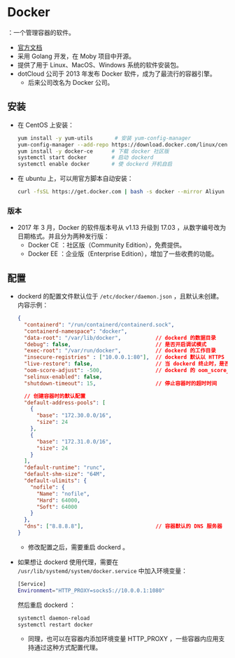 # Docker

：一个管理容器的软件。
- [官方文档](https://docs.docker.com/reference/)
- 采用 Golang 开发，在 Moby 项目中开源。
- 提供了用于 Linux、MacOS、Windows 系统的软件安装包。
- dotCloud 公司于 2013 年发布 Docker 软件，成为了最流行的容器引擎。
  - 后来公司改名为 Docker 公司。

## 安装

- 在 CentOS 上安装：
  ```sh
  yum install -y yum-utils       # 安装 yum-config-manager
  yum-config-manager --add-repo https://download.docker.com/linux/centos/docker-ce.repo   # 添加 docker 的官方镜像源
  yum install -y docker-ce      # 下载 docker 社区版
  systemctl start docker        # 启动 dockerd
  systemctl enable docker       # 使 dockerd 开机自启
  ```

- 在 ubuntu 上，可以用官方脚本自动安装：
  ```sh
  curl -fsSL https://get.docker.com | bash -s docker --mirror Aliyun
  ```

### 版本

- 2017 年 3 月，Docker 的软件版本号从 v1.13 升级到 17.03 ，从数字编号改为日期格式。并且分为两种发行版：
  - Docker CE ：社区版（Community Edition），免费提供。
  - Docker EE ：企业版（Enterprise Edition），增加了一些收费的功能。

## 配置

- dockerd 的配置文件默认位于 `/etc/docker/daemon.json` ，且默认未创建。内容示例：
  ```json
  {
    "containerd": "/run/containerd/containerd.sock",
    "containerd-namespace": "docker",
    "data-root": "/var/lib/docker",           // dockerd 的数据目录
    "debug": false,                           // 是否开启调试模式
    "exec-root": "/var/run/docker",           // dockerd 的工作目录
    "insecure-registries" : ["10.0.0.1:80"],  // dockerd 默认以 HTTPS 方式访问镜像仓库服务器。如果服务器不支持 SSL 认证，则需要将其地址加入白名单
    "live-restore": false,                    // 当 dockerd 终止时，是否保持容器运行。建议启用，方便重启 dockerd
    "oom-score-adjust": -500,                 // dockerd 的 oom_score_adj
    "selinux-enabled": false,
    "shutdown-timeout": 15,                   // 停止容器时的超时时间

    // 创建容器时的默认配置
    "default-address-pools": [
      {
        "base": "172.30.0.0/16",
        "size": 24
      },
      {
        "base": "172.31.0.0/16",
        "size": 24
      }
    ],
    "default-runtime": "runc",
    "default-shm-size": "64M",
    "default-ulimits": {
      "nofile": {
        "Name": "nofile",
        "Hard": 64000,
        "Soft": 64000
      }
    },
    "dns": ["8.8.8.8"],                       // 容器默认的 DNS 服务器
  }
  ```
  - 修改配置之后，需要重启 dockerd 。

- 如果想让 dockerd 使用代理，需要在 `/usr/lib/systemd/system/docker.service` 中加入环境变量：
  ```sh
  [Service]
  Environment="HTTP_PROXY=socks5://10.0.0.1:1080"
  ```
  然后重启 dockerd ：
  ```sh
  systemctl daemon-reload
  systemctl restart docker
  ```
  - 同理，也可以在容器内添加环境变量 HTTP_PROXY ，一些容器内应用支持通过这种方式配置代理。
